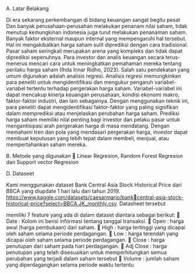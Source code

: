 A. Latar Belakang


Di era sekarang perkembangan di bidang keuangan sangat begitu pesat Dan
banyak perusahaan-perusahan melakukan penanam nilai saham, tidak menutup 
kemungkinan indonesia juga turut melakukan penanaman saham. Banyak faktor eksternal 
maupun internal yang mempengaruhi hal tersebut. Hal ini mengakibatkan harga saham 
sulit diprediksi dengan cara tradisional.
Pasar saham seringkali merupakan arena yang kompleks dan tidak dapat 
diprediksi sepenuhnya. Para investor dan analis keuangan secara terus-menerus mencari 
cara untuk meningkatkan pemahaman mereka tentang perilaku harga saham (Ihda Innar 
Ridho, 2023). Salah satu pendekatan yang umum digunakan adalah analisis regresi.
Analisis regresi memungkinkan para peneliti untuk mengidentifikasi dan 
mengukur pengaruh variabel-variabel tertentu terhadap pergerakan harga saham. 
Variabel-variabel ini dapat mencakup kinerja keuangan perusahaan, kondisi ekonomi 
makro, faktor-faktor industri, dan lain sebagainya. Dengan menggunakan teknik ini, para 
peneliti dapat mengidentifikasi faktor-faktor yang paling signifikan dalam memprediksi 
atau menjelaskan perubahan harga saham.
Prediksi harga saham memiliki nilai penting bagi investor dan pelaku pasar untuk 
mengantisipasi arah pergerakan harga di masa mendatang. Dengan memahami tren dan 
pola yang mendasari pergerakan harga, investor dapat membuat keputusan yang lebih 
tepat dalam membeli, menjual, atau mempertahankan saham mereka.




B. Metode yang digunakan
 Linear Regresion, Random Forest Regresion dan Support vector Regresion

D. Dataseet

Kami menggunakan dataset Bank Central Asia Stock Historical Price dari BBCA yang 
diupdate 1 hari lalu dari tahun 2019.
https://www.kaggle.com/datasets/caesarmario/bankcentral-asia-stock-historical-price?select=BBCA.JK_monthly.csv. Datasheet tersebut 

memiliki 7 feature yang ada di dalam dataset diantara sebagai berikut:
 Date : Kolom ini berisi informasi tentang tanggal transaksi.
 Open : harga awal (harga pembukaan) dari saham.
 High : harga tertinggi yang dicapai oleh saham selama periode perdagangan.
 Low : harga terendah yang dicapai oleh saham selama periode perdagangan.
 Close : harga penutupan dari saham pada hari perdagangan.
 Adj Close : harga penutupan yang telah disesuaikan untuk memperhitungkan semua 
perubahan yang terjadi dalam saham tersebut
 Volume : jumlah saham yang diperdagangkan selama periode waktu tertentu
